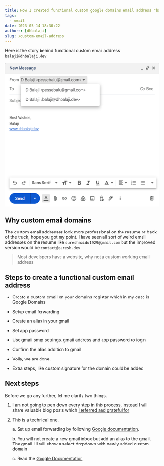 ```yaml
---
title: How I created functional custom google domains email address "balaji@dhbalaji.dev"
tags:
  - email
date: 2023-05-14 18:30:22
authors: [dhbalaji]
slug: /custom-email-address
---
```


Here is the story behind functional custom email address `balaji@dhbalaji.dev`

![](../assets//gmail-with-alias-dropdown.webp)

## Why custom email domains

The custom email addresses look more professional on the resume or back of the truck, hope you got my point. I have seen all sort of weird email addresses on the resume like `sureshnaidu1929@gmail.com` but the improved version would be `contact@suresh.dev`

> Most developers have a website, why not a custom working email address

## Steps to create a functional custom email address

- Create a custom email on your domains registar which in my case is Google Domains

- Setup email forwarding

- Create an alias in your gmail

- Set app password

- Use gmail smtp settings, gmail address and app password to login

- Confirm the alias addition to gmail

- Voila, we are done.

- Extra steps, like custom signature for the domain could be added


## Next steps

Before we go any further, let me clarify two things. 
1. I am not going to pen down every step in this process, instead I will share valuable blog posts which [I referred and grateful for](https://alexlenail.medium.com/i-want-to-send-emails-from-my-google-domains-email-through-gmail-992bb3eae4c9)

2. This is a technical one. 
    
    a. Set up email forwarding by following [Google documentation](https://support.google.com/domains/answer/3251241?hl=en).
    
    b. You will not create a new gmail inbox but add an alias to the gmail. The gmail UI will show 
    a select dropdown with newly added custom domain
    
    c. Read the [Google Documentation](https://support.google.com/mail/answer/22370?hl=en)

